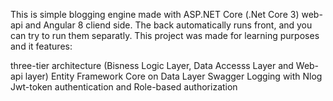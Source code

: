 This is simple blogging engine made with ASP.NET Core (.Net Core 3) web-api and Angular 8 cliend side. The back automatically runs front, and you can try to run them separatly. This project was made for learning purposes and it features:

three-tier architecture (Bisness Logic Layer, Data Accesss Layer and Web-api layer)
Entity Framework Core on Data Layer
Swagger
Logging with Nlog
Jwt-token authentication and Role-based authorization

